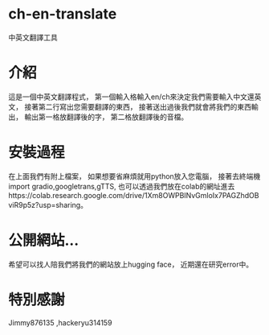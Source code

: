 # ch-en-translate
中英文翻譯工具
# 介紹
這是一個中英文翻譯程式，
第一個輸入格輸入en/ch來決定我們需要輸入中文還英文，
接著第二行寫出您需要翻譯的東西，
接著送出過後我們就會將我們的東西輸出，
輸出第一格放翻譯後的字，
第二格放翻譯後的音檔。
# 安裝過程
在上面我們有附上檔案，
如果想要省麻煩就用python放入您電腦，
接著去終端機import gradio,googletrans,gTTS,
也可以透過我們放在colab的網址進去https://colab.research.google.com/drive/1Xm8OWPBINvGmloIx7PAGZhdOBviR9p5z?usp=sharing。
# 公開網站...
希望可以找人陪我們將我們的網站放上hugging face，
近期還在研究error中。
# 特別感謝
Jimmy876135
,hackeryu314159

